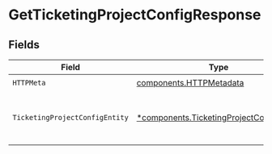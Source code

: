 # GetTicketingProjectConfigResponse


## Fields

| Field                                                                                               | Type                                                                                                | Required                                                                                            | Description                                                                                         |
| --------------------------------------------------------------------------------------------------- | --------------------------------------------------------------------------------------------------- | --------------------------------------------------------------------------------------------------- | --------------------------------------------------------------------------------------------------- |
| `HTTPMeta`                                                                                          | [components.HTTPMetadata](../../models/components/httpmetadata.md)                                  | :heavy_check_mark:                                                                                  | N/A                                                                                                 |
| `TicketingProjectConfigEntity`                                                                      | [*components.TicketingProjectConfigEntity](../../models/components/ticketingprojectconfigentity.md) | :heavy_minus_sign:                                                                                  | Retrieve configuration for a ticketing project                                                      |